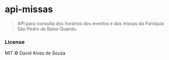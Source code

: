 # api-missas

> API para consulta dos horários dos eventos e das missas da Paróquia São Pedro de Baixo Guandu

### License

MIT © David Alves de Souza